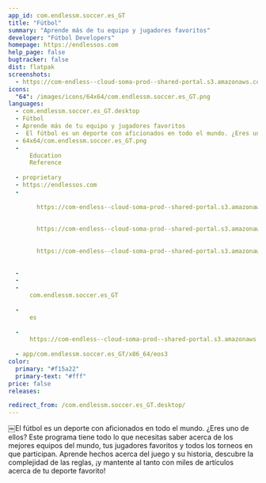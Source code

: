```yaml
---
app_id: com.endlessm.soccer.es_GT
title: "Fútbol"
summary: "Aprende más de tu equipo y jugadores favoritos"
developer: "Fútbol Developers"
homepage: https://endlessos.com
help_page: false
bugtracker: false
dist: flatpak
screenshots:
  - https://com-endless--cloud-soma-prod--shared-portal.s3.amazonaws.com/apps.293.screenshots.913c4817-d1e3-4206-9843-49c203a36bce_20181023211338066.png
icons:
  "64": /images/icons/64x64/com.endlessm.soccer.es_GT.png
languages:
  - com.endlessm.soccer.es_GT.desktop
  - Fútbol
  - Aprende más de tu equipo y jugadores favoritos
  - ￼El fútbol es un deporte con aficionados en todo el mundo. ¿Eres uno de ellos? Este programa tiene todo lo que necesitas saber acerca de los mejores equipos del mundo, tus jugadores favoritos y todos los torneos en que participan. Aprende hechos acerca del juego y su historia, descubre la complejidad de las reglas, ¡y mantente al tanto con miles de artículos acerca de tu deporte favorito!
  - 64x64/com.endlessm.soccer.es_GT.png
  - 
      Education
      Reference
    
  - proprietary
  - https://endlessos.com
  - 
      
        https://com-endless--cloud-soma-prod--shared-portal.s3.amazonaws.com/apps.293.screenshots.913c4817-d1e3-4206-9843-49c203a36bce_20181023211338066.png
      
      
        https://com-endless--cloud-soma-prod--shared-portal.s3.amazonaws.com/apps.293.screenshots.67113bb7-e617-4d1d-9148-238dc8418b8b_20181023211338066.png
      
      
        https://com-endless--cloud-soma-prod--shared-portal.s3.amazonaws.com/apps.293.screenshots.3aedd3e4-cde9-493c-b36a-4b080dc94d1d_20181023211338066.png
      
    
  - 
  - 
  - 
      com.endlessm.soccer.es_GT
    
  - 
      es
    
  - 
      https://com-endless--cloud-soma-prod--shared-portal.s3.amazonaws.com/app.1377.appCenterThumbnail.6a6ce613-7c50-4569-b62d-37ec269efb5b_201810232112275959.jpg
    
  - app/com.endlessm.soccer.es_GT/x86_64/eos3
color:
  primary: "#f15a22"
  primary-text: "#fff"
price: false
releases:

redirect_from: /com.endlessm.soccer.es_GT.desktop/
---
```


<p>￼El fútbol es un deporte con aficionados en todo el mundo. ¿Eres uno de ellos? Este programa tiene todo lo que necesitas saber acerca de los mejores equipos del mundo, tus jugadores favoritos y todos los torneos en que participan. Aprende hechos acerca del juego y su historia, descubre la complejidad de las reglas, ¡y mantente al tanto con miles de artículos acerca de tu deporte favorito!</p>